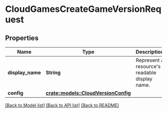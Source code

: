 # CloudGamesCreateGameVersionRequest

## Properties

Name | Type | Description | Notes
------------ | ------------- | ------------- | -------------
**display_name** | **String** | Represent a resource's readable display name. | 
**config** | [**crate::models::CloudVersionConfig**](CloudVersionConfig.md) |  | 

[[Back to Model list]](../README.md#documentation-for-models) [[Back to API list]](../README.md#documentation-for-api-endpoints) [[Back to README]](../README.md)


